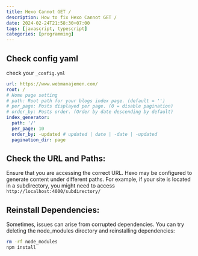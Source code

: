 ```yaml
---
title: Hexo Cannot GET /
description: How to fix Hexo Cannot GET /
date: 2024-02-24T21:58:30+07:00
tags: [javascript, typescript]
categories: [programming]
---
```


## Check config yaml

check your `_config.yml`

```yaml
url: https://www.webmanajemen.com/
root: /
# Home page setting
# path: Root path for your blogs index page. (default = '')
# per_page: Posts displayed per page. (0 = disable pagination)
# order_by: Posts order. (Order by date descending by default)
index_generator:
  path: '/'
  per_page: 10
  order_by: -updated # updated | date | -date | -updated
  pagination_dir: page
```

## Check the URL and Paths:
Ensure that you are accessing the correct URL. 
Hexo may be configured to generate content under different paths. 
For example, if your site is located in a subdirectory, you might need to access `http://localhost:4000/subdirectory/`

## Reinstall Dependencies:
Sometimes, issues can arise from corrupted dependencies. 
You can try deleting the node_modules directory and reinstalling dependencies:

```bash
rm -rf node_modules
npm install
```
